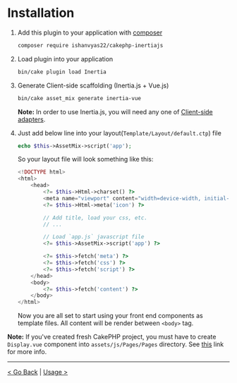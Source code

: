 # Installation

1. Add this plugin to your application with [composer](https://getcomposer.org)

    ```bash
    composer require ishanvyas22/cakephp-inertiajs
    ```

2. Load plugin into your application

    ```bash
    bin/cake plugin load Inertia
    ```

3. Generate Client-side scaffolding (Inertia.js + Vue.js)

    ```bash
    bin/cake asset_mix generate inertia-vue
    ```

    **Note:** In order to use Inertia.js, you will need any one of [Client-side adapters](ClientSideSetup.md).

4. Just add below line into your layout(`Template/Layout/default.ctp`) file

    ```php
    echo $this->AssetMix->script('app');
    ```

    So your layout file will look something like this:

    ```php
    <!DOCTYPE html>
    <html>
        <head>
            <?= $this->Html->charset() ?>
            <meta name="viewport" content="width=device-width, initial-scale=1.0, maximum-scale=1.0">
            <?= $this->Html->meta('icon') ?>

            // Add title, load your css, etc.
            // ...

            // Load `app.js` javascript file
            <?= $this->AssetMix->script('app') ?>

            <?= $this->fetch('meta') ?>
            <?= $this->fetch('css') ?>
            <?= $this->fetch('script') ?>
        </head>
        <body>
            <?= $this->fetch('content') ?>
        </body>
    </html>
    ```

    Now you are all set to start using your front end components as template files. All content will be render between `<body>` tag.

**Note:** If you've created fresh CakePHP project, you must have to create `Display.vue` component into `assets/js/Pages/Pages` directory. See [this](ClientSideSetup.md) link for more info.

---

[< Go Back](README.md) | [Usage >](ServerSideSetup.md)
